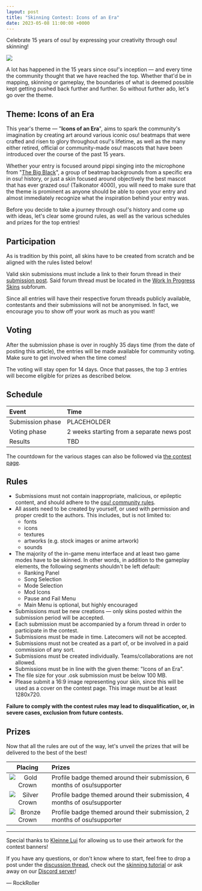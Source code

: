 ```yaml
---
layout: post
title: "Skinning Contest: Icons of an Era"
date: 2023-05-08 11:00:00 +0000
---
```


Celebrate 15 years of osu! by expressing your creativity through osu! skinning!

![](https://assets.ppy.sh/contests/178/header.jpg)

A lot has happened in the 15 years since osu!'s inception — and every time the community thought that we have reached the top. Whether that'd be in mapping, skinning or gameplay, the boundaries of what is deemed possible kept getting pushed back further and further. So without further ado, let's go over the theme.

## Theme: Icons of an Era

This year's theme — "**Icons of an Era**", aims to spark the community's imagination by creating art around various iconic osu! beatmaps that were crafted and risen to glory throughout osu!'s lifetime, as well as the many either retired, official or community-made osu! mascots that have been introduced over the course of the past 15 years.

Whether your entry is focused around pippi singing into the microphone from "[The Big Black](https://osu.ppy.sh/beatmapsets/41823#osu/131891)", a group of beatmap backgrounds from a specific era in osu! history, or just a skin focused around objectively the best mascot that has ever grazed osu! (Taikonator 4000), you will need to make sure that the theme is prominent as anyone should be able to open your entry and almost immediately recognize what the inspiration behind your entry was.

Before you decide to take a journey through osu!'s history and come up with ideas, let's clear some ground rules, as well as the various schedules and prizes for the top entries!

## Participation

As is tradition by this point, all skins have to be created from scratch and be aligned with the rules listed below!

Valid skin submissions must include a link to their forum thread in their [submission post](https://osu.ppy.sh/community/forums/topics/1762287). Said forum thread must be located in the [Work In Progress Skins](https://osu.ppy.sh/community/forums/119) subforum.

Since all entries will have their respective forum threads publicly available, contestants and their submissions will not be anonymised. In fact, we encourage you to show off your work as much as you want!

## Voting

After the submission phase is over in roughly 35 days time (from the date of posting this article), the entries will be made available for community voting. Make sure to get involved when the time comes!

The voting will stay open for 14 days. Once that passes, the top 3 entries will become eligible for prizes as described below.

## Schedule

| Event | Time |
| :-- | :-- |
| Submission phase | PLACEHOLDER |
| Voting phase | 2 weeks starting from a separate news post |
| Results | TBD |

The countdown for the various stages can also be followed via [the contest page](https://osu.ppy.sh/community/contests/178).

## Rules

- Submissions must not contain inappropriate, malicious, or epileptic content, and should adhere to the [osu! community rules](/wiki/Rules).
- All assets need to be created by yourself, or used with permission and proper credit to the authors. This includes, but is not limited to:
  - fonts
  - icons
  - textures
  - artworks (e.g. stock images or anime artwork)
  - sounds
- The majority of the in-game menu interface and at least two game modes have to be skinned. In other words, in addition to the gameplay elements, the following segments shouldn't be left default:
  - Ranking Panel
  - Song Selection
  - Mode Selection
  - Mod Icons
  - Pause and Fail Menu
  - Main Menu is optional, but highly encouraged
- Submissions must be new creations — only skins posted within the submission period will be accepted.
- Each submission must be accompanied by a forum thread in order to participate in the contest.
- Submissions must be made in time. Latecomers will not be accepted.
- Submissions must not be created as a part of, or be involved in a paid commission of any sort.
- Submissions must be created individually. Teams/collaborations are not allowed.
- Submissions must be in line with the given theme: "Icons of an Era".
- The file size for your .osk submission must be below 100 MB.
- Please submit a 16:9 image representing your skin, since this will be used as a cover on the contest page. This image must be at least 1280x720.

**Failure to comply with the contest rules may lead to disqualification, or, in severe cases, exclusion from future contests.**

## Prizes

Now that all the rules are out of the way, let's unveil the prizes that will be delivered to the best of the best!

| Placing | Prizes |
| :-: | :-- |
| ![Gold Crown](/wiki/shared/crown-gold.png "1st place") | Profile badge themed around their submission, 6 months of osu!supporter |
| ![Silver Crown](/wiki/shared/crown-silver.png "2nd place") | Profile badge themed around their submission, 4 months of osu!supporter |
| ![Bronze Crown](/wiki/shared/crown-bronze.png "3rd place") | Profile badge themed around their submission, 2 months of osu!supporter |

---

Special thanks to [Kleinne Lui](https://osu.ppy.sh/users/27725651) for allowing us to use their artwork for the contest banners!

If you have any questions, or don't know where to start, feel free to drop a post under the [discussion thread](https://osu.ppy.sh/community/forums/topics/1762288), check out the [skinning tutorial](https://skinship.xyz/tutorial/introduction) or ask away on our [Discord server](https://discord.skinship.xyz)!

— RockRoller
